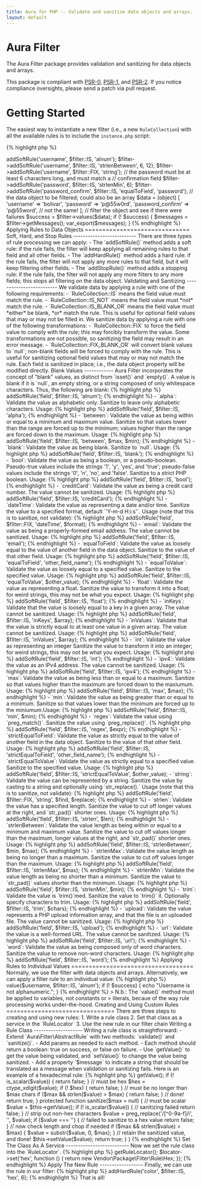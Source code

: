 ```yaml
---
title: Aura for PHP -- Validate and sanitize data objects and arrays.
layout: default
---
```


Aura Filter
===========

The Aura Filter package provides validation and sanitizing for data objects
and arrays.

This package is compliant with [PSR-0][], [PSR-1][], and [PSR-2][]. If you
notice compliance oversights, please send a patch via pull request.

[PSR-0]: https://github.com/php-fig/fig-standards/blob/master/accepted/PSR-0.md
[PSR-1]: https://github.com/php-fig/fig-standards/blob/master/accepted/PSR-1-basic-coding-standard.md
[PSR-2]: https://github.com/php-fig/fig-standards/blob/master/accepted/PSR-2-coding-style-guide.md


Getting Started
===============

The easiest way to instantiate a new filter (i.e., a new `RuleCollection`)
with all the available rules is to include the `instance.php` script:

{% highlight php %}
<?php
$filter = require "/path/to/Aura.Filter/scripts/instance.php";
{% endhighlight %}

Alternatively, we can add the `Aura.Filter` package to an autoloader, and
instantiate manually:

{% highlight php %}
<?php
use Aura\Filter\RuleCollection as Filter;
use Aura\Filter\RuleLocator;

$filter = new Filter(new RuleLocator);
{% endhighlight %}

(Note that if we instantiate manually, we will need to configure the
`RuleLocator` manually to add rule services. See the "Advanced Usage" section
near the end of this page for more information.)

Add rules for each field to the filter, then apply those rules to a data
object.

{% highlight php %}
<?php
// get a new filter
$filter = require "/path/to/Aura.Filter/scripts/instance.php";

// the username must be alphanumeric, between 6 and 12 characters long,
// and cast to a string
$filter->addSoftRule('username', $filter::IS, 'alnum');
$filter->addSoftRule('username', $filter::IS, 'strlenBetween', 6, 12);
$filter->addSoftRule('username', $filter::FIX, 'string');

// the password must be at least 6 characters long, and must match a
// confirmation field
$filter->addSoftRule('password', $filter::IS, 'strlenMin', 6);
$filter->addSoftRule('password_confirm', $filter::IS, 'equalToField', 'password');

// the data object to be filtered; could also be an array
$data = (object) [
    'username' => 'bolivar',
    'password' => 'p@55w0rd',
    'password_confirm' => 'p@55word', // not the same!
];

// filter the object and see if there were failures
$success = $filter->values($data);
if (! $success) {
    $messages = $filter->getMessages();
    var_export($messages);
}
{% endhighlight %}


Applying Rules to Data Objects
==============================

Soft, Hard, and Stop Rules
--------------------------

There are three types of rule processing we can apply:

- The `addSoftRule()` method adds a soft rule: if the rule fails, the filter
  will keep applying all remaining rules to that field and all other fields.

- The `addHardRule()` method adds a hard rule: if the rule fails, the filter
  will not apply any more rules to that field, but it will keep filtering
  other fields.

- The `addStopRule()` method adds a stopping rule: if the rule fails, the
  filter will not apply any more filters to any more fields; this stops all
  filtering on the data object.


Validating and Sanitizing
-------------------------

We validate data by applying a rule with one of the following requirements:

- `RuleCollection::IS` means the field value must match the rule.

- `RuleCollection::IS_NOT` means the field value must *not* match the
  rule.

- `RuleCollection::IS_BLANK_OR` means the field value must *either* be
  blank, *or* match the rule. This is useful for optional field values that
  may or may not be filled in.

We sanitize data by applying a rule with one of the following transformations:

- `RuleCollection::FIX` to force the field value to comply with the
  rule; this may forcibly transform the value. Some transformations are not
  possible, so sanitizing the field may result in an error message.

- `RuleCollection::FIX_BLANK_OR` will convert blank values to `null`;
  non-blank fields will be forced to comply with the rule. This is useful for
  sanitizing optional field values that may or may not match the rule.

Each field is sanitized in place; i.e., the data object property will be
modified directly.


Blank Values
------------

Aura Filter incorporates the concept of "blank" values, as distinct from
`isset()` and `empty()`. A value is blank if it is `null`, an empty string, or
a string composed of only whitespace characters. Thus, the following are
blank:

{% highlight php %}
<?php
$blank = [
    null,           // a null value
    '',             // an empty string
    " \r \n \t ",   // a whitespace-only string
];
{% endhighlight %}

Integers, floats, booleans, and other non-strings are never counted as blank,
even if they evaluate to zero:

{% highlight php %}
<?php
$not_blank = [
    0,              // integer
    0.00,           // float
    false,          // boolean false
    [],             // empty array
    (object) [],    // an object
];
{% endhighlight %}

Available Rules
---------------

- `alnum`: Validate the value as alphanumeric only. Sanitize to leave only
  alphanumeric characters. Usage:
        
    {% highlight php %}
    <?php
    $filter->addSoftRule('field', $filter::IS, 'alnum');
    {% endhighlight %}

- `alpha`: Validate the value as alphabetic only. Sanitize to leave only
  alphabetic characters. Usage:
        
    {% highlight php %}
    <?php
    $filter->addSoftRule('field', $filter::IS, 'alpha');
    {% endhighlight %}

- `between`: Validate the value as being within or equal to a minimum and
  maximum value. Sanitize so that values lower than the range are forced up
  to the minimum; values higher than the range are forced down to the maximum.
  Usage:
        
    {% highlight php %}
    <?php
    $filter->addSoftRule('field', $filter::IS, 'between', $max, $min);
    {% endhighlight %}

- `blank`: Validate the value as being blank. Sanitize to `null`. Usage:
        
    {% highlight php %}
    <?php
    $filter->addSoftRule('field', $filter::IS, 'blank');
    {% endhighlight %}

- `bool`: Validate the value as being a boolean, or a pseudo-boolean.
  Pseudo-true values include the strings '1', 'y', 'yes', and 'true';
  pseudo-false values include the strings '0', 'n', 'no', and 'false'.
  Sanitize to a strict PHP boolean. Usage:
        
    {% highlight php %}
    <?php
    $filter->addSoftRule('field', $filter::IS, 'bool');
    {% endhighlight %}

- `creditCard`: Validate the value as being a credit card number. The value
  cannot be sanitized. Usage:
        
    {% highlight php %}
    <?php
    $filter->addSoftRule('field', $filter::IS, 'creditCard');
    {% endhighlight %}

- `dateTime`: Validate the value as representing a date and/or time. Sanitize
  the value to a specified format, default `'Y-m-d H:i:s'`. Usage (note that
  this is to sanitize, not validate):
        
    {% highlight php %}
    <?php
    $filter->addSoftRule('field', $filter::FIX, 'dateTime', $format);
    {% endhighlight %}

- `email`: Validate the value as being a properly-formed email address. The
  value cannot be sanitized. Usage:
        
    {% highlight php %}
    <?php
    $filter->addSoftRule('field', $filter::IS, 'email');
    {% endhighlight %}

- `equalToField`: Validate the value as loosely equal to the value of another
  field in the data object. Sanitize to the value of that other field.
  Usage:
        
    {% highlight php %}
    <?php
    $filter->addSoftRule('field', $filter::IS, 'equalToField', 'other_field_name');
    {% endhighlight %}

- `equalToValue`: Validate the value as loosely equal to a specified value.
  Sanitize to the specified value. Usage:

    {% highlight php %}
    <?php
    $filter->addSoftRule('field', $filter::IS, 'equalToValue', $other_value);
    {% endhighlight %}

- `float`: Validate the value as representing a float. Sanitize the value to
  transform it into a float; for weird strings, this may not be what you
  expect. Usage:
        
    {% highlight php %}
    <?php
    $filter->addSoftRule('field', $filter::IS, 'float');
    {% endhighlight %}

- `inKeys`: Validate that the value is loosely equal to a key in a given
  array. The value cannot be sanitized. Usage:

    {% highlight php %}
    <?php
    $filter->addSoftRule('field', $filter::IS, 'inKeys', $array);
    {% endhighlight %}

- `inValues`: Validate that the value is strictly equal to at least one value
  in a given array. The value cannot be sanitized. Usage:

    {% highlight php %}
    <?php
    $filter->addSoftRule('field', $filter::IS, 'inValues', $array);
    {% endhighlight %}
        
- `int`: Validate the value as representing an integer Sanitize the value to
  transform it into an integer; for weird strings, this may not be what you
  expect. Usage:
        
    {% highlight php %}
    <?php
    $filter->addSoftRule('field', $filter::IS, 'int');
    {% endhighlight %}

- `ipv4`: Validate the value as an IPv4 address. The value cannot be
  sanitized. Usage:
        
    {% highlight php %}
    <?php
    $filter->addSoftRule('field', $filter::IS, 'ipv4');
    {% endhighlight %}

- `max`: Validate the value as being less than or equal to a maximum. Sanitize
  so that values higher than the maximum are forced down to the maxiumum.
  Usage:

    {% highlight php %}
    <?php
    $filter->addSoftRule('field', $filter::IS, 'max', $max);
    {% endhighlight %}

- `min`: Validate the value as being greater than or equal to a minimum.
  Sanitize so that values lower than the minimum are forced up to the
  miniumum.Usage:

    {% highlight php %}
    <?php
    $filter->addSoftRule('field', $filter::IS, 'min', $min);
    {% endhighlight %}

- `regex`: Validate the value using `preg_match()`. Sanitize the value using
  `preg_replace()`.

    {% highlight php %}
    <?php
    $filter->addSoftRule('field', $filter::IS, 'regex', $expr);
    {% endhighlight %}
        
- `strictEqualToField`: Validate the value as strictly equal to the value of
  another field in the data object. Sanitize to the value of that other field.
  Usage:
        
    {% highlight php %}
    <?php
    $filter->addSoftRule('field', $filter::IS, 'strictEqualToField', 'other_field_name');
    {% endhighlight %}

- `strictEqualToValue`: Validate the value as strictly equal to a specified
  value. Sanitize to the specified value. Usage:

    {% highlight php %}
    <?php
    $filter->addSoftRule('field', $filter::IS, 'strictEqualToValue', $other_value);

- `string`: Validate the value can be represented by a string. Sanitize the
  value by casting to a string and optionally using `str_replace().` Usage
  (note that this is to sanitize, not validate):

    {% highlight php %}
    <?php
    $filter->addSoftRule('field', $filter::FIX, 'string', $find, $replace);
    {% endhighlight %}
    
- `strlen`: Validate the value has a specified length. Sanitize the value
  to cut off longer values at the right, and `str_pad()` shorter ones. Usage:

    {% highlight php %}
    <?php
    $filter->addSoftRule('field', $filter::IS, 'strlen', $len);
    {% endhighlight %}

- `strlenBetween`: Validate the value length as being within or equal to a
  minimum and maximum value. Sanitize the value to cut off values longer than
  the maximum, longer values at the right, and `str_pad()` shorter ones.
  Usage:

    {% highlight php %}
    <?php
    $filter->addSoftRule('field', $filter::IS, 'strlenBetween', $min, $max);
    {% endhighlight %}
        
- `strlenMax`: Validate the value length as being no longer than a maximum.
  Sanitize the value to cut off values longer than the maximum. Usage:

    {% highlight php %}
    <?php
    $filter->addSoftRule('field', $filter::IS, 'strlenMax', $max);
    {% endhighlight %}
        
- `strlenMin`: Validate the value length as being no shorter than a minimum.
  Sanitize the value to `str_pad()` values shorter than the minimum. Usage:

    {% highlight php %}
    <?php
    $filter->addSoftRule('field', $filter::IS, 'strlenMin', $min);
    {% endhighlight %}
        
- `trim`: Validate the value is `trim()`med. Sanitize the value to `trim()` it.
  Optionally specify characters to trim. Usage:

    {% highlight php %}
    <?php
    $filter->addSoftRule('field', $filter::IS, 'trim', $chars);
    {% endhighlight %}
        
- `upload`: Validate the value represents a PHP upload information array, and
  that the file is an uploaded file. The value cannot be sanitized. Usage:
        
    {% highlight php %}
    <?php
    $filter->addSoftRule('field', $filter::IS, 'upload');
    {% endhighlight %}

- `url`: Validate the value is a well-formed URL. The value cannot be
  sanitized. Usage:
        
    {% highlight php %}
    <?php
    $filter->addSoftRule('field', $filter::IS, 'url');
    {% endhighlight %}

- `word`: Validate the value as being composed only of word characters.
 Sanitize the value to remove non-word characters. Usage:
        
    {% highlight php %}
    <?php
    $filter->addSoftRule('field', $filter::IS, 'word');
    {% endhighlight %}


Applying Rules to Individual Values
===================================

Normally, we use the filter with data objects and arrays. Alternatively, we
can apply a filter rule to an individual value:

{% highlight php %}
<?php
// get a new filter
$filter = require "/path/to/Aura.Filter/scripts/instance.php";

// an individual value
$username = 'new_username';

// filter the individual value
$success = $filter->value($username, $filter::IS, 'alnum');
if (! $success) {
    echo "Username is not alphanumeric.";
}
{% endhighlight %}

> N.b.: The `value()` method must be applied to variables, not constants or
> literals, becaue of the way rule processing works under-the-hood.


Creating and Using Custom Rules
===============================

There are three steps to creating and using new rules:

1. Write a rule class

2. Set that class as a service in the `RuleLocator`

3. Use the new rule in our filter chain

Writing a Rule Class
--------------------

Writing a rule class is straightforward:

- Extend `Aura\Filter\AbstractRule` with two methods: `validate()` and
  `sanitize()`.

- Add params as needed to each method.

- Each method should return a boolean: true on success, or false on failure.

- Use `getValue()` to get the value being validated, and `setValue()` to change
  the value being sanitized.

- Add a property `$message` to indicate a string that should be translated
  as a message when validation or sanitizing fails.

Here is an example of a hexadecimal rule:

{% highlight php %}
<?php
namespace Vendor\Package\Filter\Rule;

use Aura\Filter\AbstractRule;

class Hex extends AbstractRule
{
    protected $message = 'FILTER_HEX';
    
    protected function validate($max = null)
    {
        // must be scalar
        $value = $this->getValue();
        if (! is_scalar($value)) {
            return false;
        }
    
        // must be hex
        $hex = ctype_xdigit($value);
        if (! $hex) {
            return false;
        }
    
        // must be no longer than $max chars
        if ($max && strlen($value) > $max) {
            return false;
        }
    
        // done!
        return true;
    }

    protected function sanitize($max = null)
    {
        // must be scalar
        $value = $this->getValue();
        if (! is_scalar($value)) {
            // sanitizing failed
            return false;
        }
    
        // strip out non-hex characters
        $value = preg_replace('/[^0-9a-f]/i', '', $value);
        if ($value === '') {
            // failed to sanitize to a hex value
            return false;
        }
    
        // now check length and chop if needed
        if ($max && strlen($value) > $max) {
            $value = substr($value, 0, $max);
        }
    
        // retain the sanitized value, and done!
        $this->setValue($value);
        return true;
    }
}
{% endhighlight %}

Set The Class As A Service
--------------------------

Now we set the rule class into the `RuleLocator`.

{% highlight php %}
<?php
$locator = $filter->getRuleLocator();
$locator->set('hex', function () {
    return new Vendor\Package\Filter\Rule\Hex;
});
{% endhighlight %}

Apply The New Rule
------------------

Finally, we can use the rule in our filter:

{% highlight php %}
<?php
// the 'color' field must be a hex value of no more than 6 digits
$filter->addHardRule('color', $filter::IS, 'hex', 6);
{% endhighlight %}

That is all!